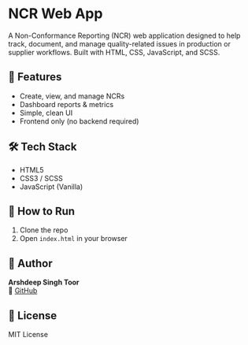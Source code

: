 # NCR Web App

A Non-Conformance Reporting (NCR) web application designed to help track, document, and manage quality-related issues in production or supplier workflows. Built with HTML, CSS, JavaScript, and SCSS.

## 🚀 Features
- Create, view, and manage NCRs
- Dashboard reports & metrics
- Simple, clean UI
- Frontend only (no backend required)

## 🛠 Tech Stack
- HTML5
- CSS3 / SCSS
- JavaScript (Vanilla)

## 📁 How to Run
1. Clone the repo
2. Open `index.html` in your browser

## 👤 Author
**Arshdeep Singh Toor**  
🔗 [GitHub](https://github.com/ArshdeepSinghToor)

## 📝 License
MIT License
